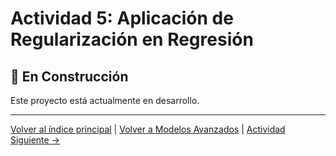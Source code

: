 # Actividad 5: Aplicación de Regularización en Regresión

## 🚧 En Construcción

Este proyecto está actualmente en desarrollo.

---

[Volver al índice principal](../../README.md) | [Volver a Modelos Avanzados](../README.md) | [Actividad Siguiente →](../Actividad_6_Seleccion_Caracteristicas/README.md)
